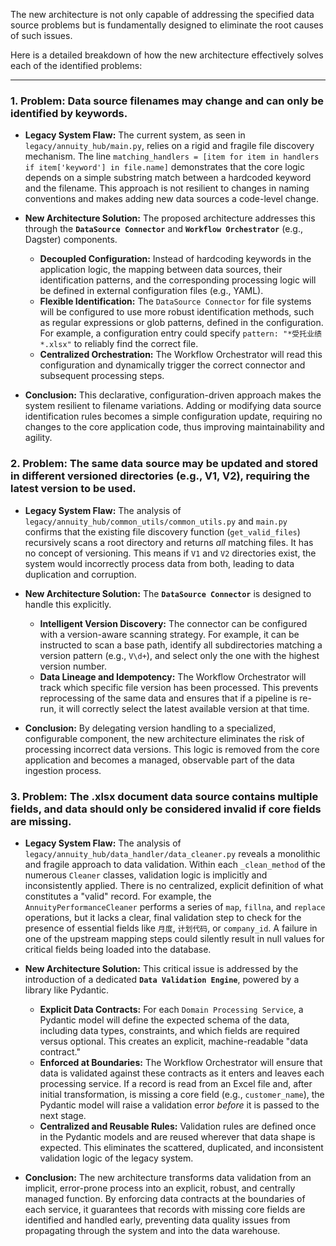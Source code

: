 The new architecture is not only capable of addressing the specified data source problems but is fundamentally designed to eliminate the root causes of such issues.

Here is a detailed breakdown of how the new architecture effectively solves each of the identified problems:

---

### 1. Problem: Data source filenames may change and can only be identified by keywords.

- __Legacy System Flaw:__ The current system, as seen in `legacy/annuity_hub/main.py`, relies on a rigid and fragile file discovery mechanism. The line `matching_handlers = [item for item in handlers if item['keyword'] in file.name]` demonstrates that the core logic depends on a simple substring match between a hardcoded keyword and the filename. This approach is not resilient to changes in naming conventions and makes adding new data sources a code-level change.

- __New Architecture Solution:__ The proposed architecture addresses this through the __`DataSource Connector`__ and __`Workflow Orchestrator`__ (e.g., Dagster) components.

  - __Decoupled Configuration:__ Instead of hardcoding keywords in the application logic, the mapping between data sources, their identification patterns, and the corresponding processing logic will be defined in external configuration files (e.g., YAML).
  - __Flexible Identification:__ The `DataSource Connector` for file systems will be configured to use more robust identification methods, such as regular expressions or glob patterns, defined in the configuration. For example, a configuration entry could specify `pattern: "*受托业绩*.xlsx"` to reliably find the correct file.
  - __Centralized Orchestration:__ The Workflow Orchestrator will read this configuration and dynamically trigger the correct connector and subsequent processing steps.

- __Conclusion:__ This declarative, configuration-driven approach makes the system resilient to filename variations. Adding or modifying data source identification rules becomes a simple configuration update, requiring no changes to the core application code, thus improving maintainability and agility.

### 2. Problem: The same data source may be updated and stored in different versioned directories (e.g., V1, V2), requiring the latest version to be used.

- __Legacy System Flaw:__ The analysis of `legacy/annuity_hub/common_utils/common_utils.py` and `main.py` confirms that the existing file discovery function (`get_valid_files`) recursively scans a root directory and returns *all* matching files. It has no concept of versioning. This means if `V1` and `V2` directories exist, the system would incorrectly process data from both, leading to data duplication and corruption.

- __New Architecture Solution:__ The **`DataSource Connector`** is designed to handle this explicitly.
  - __Intelligent Version Discovery:__ The connector can be configured with a version-aware scanning strategy. For example, it can be instructed to scan a base path, identify all subdirectories matching a version pattern (e.g., `V\d+`), and select only the one with the highest version number.
  - __Data Lineage and Idempotency:__ The Workflow Orchestrator will track which specific file version has been processed. This prevents reprocessing of the same data and ensures that if a pipeline is re-run, it will correctly select the latest available version at that time.

- __Conclusion:__ By delegating version handling to a specialized, configurable component, the new architecture eliminates the risk of processing incorrect data versions. This logic is removed from the core application and becomes a managed, observable part of the data ingestion process.

### 3. Problem: The .xlsx document data source contains multiple fields, and data should only be considered invalid if core fields are missing.

- __Legacy System Flaw:__ The analysis of `legacy/annuity_hub/data_handler/data_cleaner.py` reveals a monolithic and fragile approach to data validation. Within each `_clean_method` of the numerous `Cleaner` classes, validation logic is implicitly and inconsistently applied. There is no centralized, explicit definition of what constitutes a "valid" record. For example, the `AnnuityPerformanceCleaner` performs a series of `map`, `fillna`, and `replace` operations, but it lacks a clear, final validation step to check for the presence of essential fields like `月度`, `计划代码`, or `company_id`. A failure in one of the upstream mapping steps could silently result in null values for critical fields being loaded into the database.

- __New Architecture Solution:__ This critical issue is addressed by the introduction of a dedicated **`Data Validation Engine`**, powered by a library like Pydantic.
  - __Explicit Data Contracts:__ For each `Domain Processing Service`, a Pydantic model will define the expected schema of the data, including data types, constraints, and which fields are required versus optional. This creates an explicit, machine-readable "data contract."
  - __Enforced at Boundaries:__ The Workflow Orchestrator will ensure that data is validated against these contracts as it enters and leaves each processing service. If a record is read from an Excel file and, after initial transformation, is missing a core field (e.g., `customer_name`), the Pydantic model will raise a validation error *before* it is passed to the next stage.
  - __Centralized and Reusable Rules:__ Validation rules are defined once in the Pydantic models and are reused wherever that data shape is expected. This eliminates the scattered, duplicated, and inconsistent validation logic of the legacy system.

- __Conclusion:__ The new architecture transforms data validation from an implicit, error-prone process into an explicit, robust, and centrally managed function. By enforcing data contracts at the boundaries of each service, it guarantees that records with missing core fields are identified and handled early, preventing data quality issues from propagating through the system and into the data warehouse.
